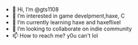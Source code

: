 - 👋 Hi, I’m @gts1108
- 👀 I’m interested in game develpment,haxe, C
- 🌱 I’m currently learning haxe and haxeflixel
- 💞️ I’m looking to collaborate on indie community
- 📫 How to reach me? y0u can't lol

<!---
gts1108/gts1108 is a ✨ special ✨ repository because its `README.md` (this file) appears on your GitHub profile.
You can click the Preview link to take a look at your changes.
--->
